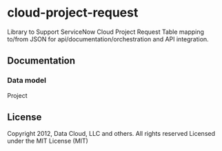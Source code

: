 # cloud-project-request
Library to Support ServiceNow Cloud Project Request Table mapping to/from JSON for api/documentation/orchestration and API integration.

## Documentation

### Data model

Project


## License
Copyright 2012, Data Cloud, LLC and others. All rights reserved
Licensed under the MIT License (MIT)


